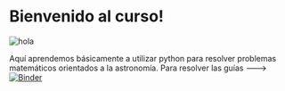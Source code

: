 # Bienvenido al curso!
![hola](http://www-astro.physics.ox.ac.uk/~mxc/software/ngc4342_mge.jpg)

Aquí aprendemos básicamente a utilizar python para resolver problemas matemáticos orientados a la astronomía. 
Para resolver las guías ---> [![Binder](https://mybinder.org/badge.svg)](https://mybinder.org/v2/gh/Py4astro/Introduccion-a-python/master)
